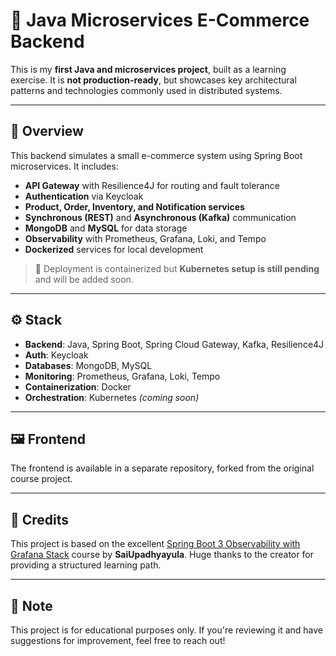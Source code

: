 # 🛒 Java Microservices E-Commerce Backend

This is my **first Java and microservices project**, built as a learning exercise. It is **not production-ready**, but showcases key architectural patterns and technologies commonly used in distributed systems.

---

## 🧩 Overview

This backend simulates a small e-commerce system using Spring Boot microservices. It includes:

- **API Gateway** with Resilience4J for routing and fault tolerance
- **Authentication** via Keycloak
- **Product, Order, Inventory, and Notification services**
- **Synchronous (REST)** and **Asynchronous (Kafka)** communication
- **MongoDB** and **MySQL** for data storage
- **Observability** with Prometheus, Grafana, Loki, and Tempo
- **Dockerized** services for local development

> 🐳 Deployment is containerized but **Kubernetes setup is still pending** and will be added soon.

---

## ⚙️ Stack

- **Backend**: Java, Spring Boot, Spring Cloud Gateway, Kafka, Resilience4J
- **Auth**: Keycloak
- **Databases**: MongoDB, MySQL
- **Monitoring**: Prometheus, Grafana, Loki, Tempo
- **Containerization**: Docker
- **Orchestration**: Kubernetes *(coming soon)*

---

## 🖼️ Frontend

The frontend is available in a separate repository, forked from the original course project.

---

## 🙏 Credits

This project is based on the excellent [Spring Boot 3 Observability with Grafana Stack](https://programmingtechie.com/articles/spring-boot3-observability-grafana-stack) course by **SaiUpadhyayula**. Huge thanks to the creator for providing a structured learning path.

---

## 📌 Note

This project is for educational purposes only. If you're reviewing it and have suggestions for improvement, feel free to reach out!
